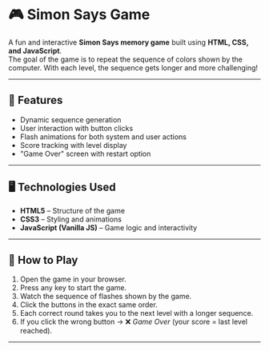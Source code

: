 # 🎮 Simon Says Game

A fun and interactive **Simon Says memory game** built using **HTML, CSS, and JavaScript**.  
The goal of the game is to repeat the sequence of colors shown by the computer. With each level, the sequence gets longer and more challenging!

---

## 🚀 Features
- Dynamic sequence generation
- User interaction with button clicks
- Flash animations for both system and user actions
- Score tracking with level display
- "Game Over" screen with restart option

---

## 🖥️ Technologies Used
- **HTML5** – Structure of the game  
- **CSS3** – Styling and animations  
- **JavaScript (Vanilla JS)** – Game logic and interactivity  

---

## 🎯 How to Play
1. Open the game in your browser.  
2. Press any key to start the game.  
3. Watch the sequence of flashes shown by the game.  
4. Click the buttons in the exact same order.  
5. Each correct round takes you to the next level with a longer sequence.  
6. If you click the wrong button → ❌ *Game Over* (your score = last level reached).  

---


